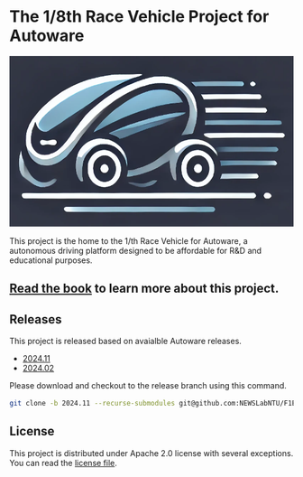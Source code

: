 # The 1/8th Race Vehicle Project for Autoware

![the project logo](logo.png)

This project is the home to the 1/th Race Vehicle for Autoware, a autonomous driving platform designed to be affordable for R&D and educational purposes.

## [Read the book](https://github.com/NEWSLabNTU/F1EIGHTH-book/blob/main/src/SUMMARY.md) to learn more about this project.

## Releases

This project is released based on avaialble Autoware releases.

- [2024.11](https://github.com/NEWSLabNTU/F1EIGHTH/tree/2024.11)
- [2024.02](https://github.com/NEWSLabNTU/F1EIGHTH/tree/2024.02)

Please download and checkout to the release branch using this command.

```sh
git clone -b 2024.11 --recurse-submodules git@github.com:NEWSLabNTU/F1EIGHTH.git
```

## License

This project is distributed under Apache 2.0 license with several exceptions. You can read the [license file](LICENSE.txt).

